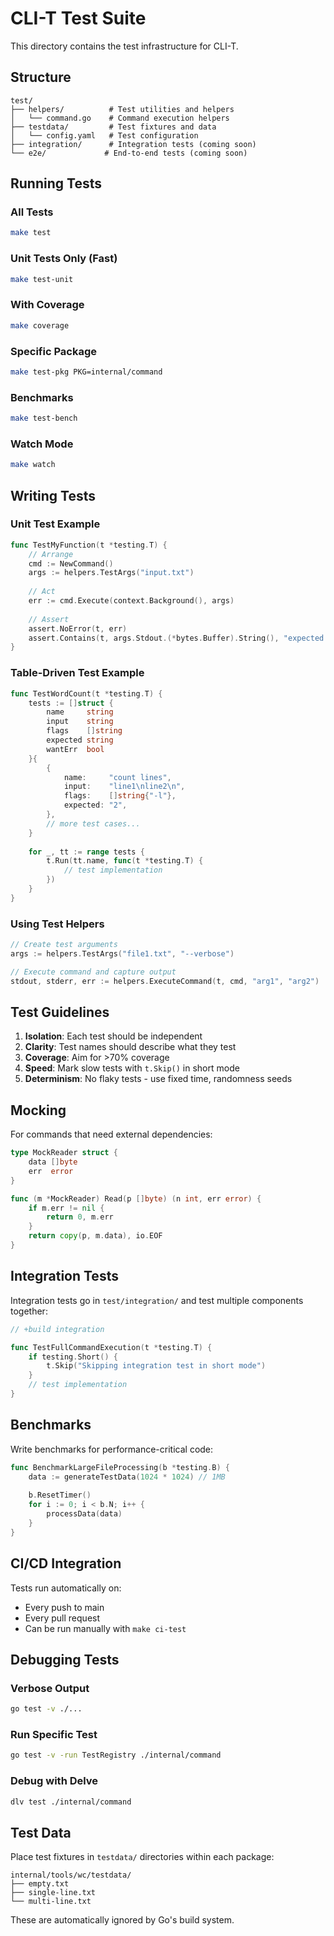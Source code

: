 # CLI-T Test Suite

This directory contains the test infrastructure for CLI-T.

## Structure

```
test/
├── helpers/          # Test utilities and helpers
│   └── command.go    # Command execution helpers
├── testdata/         # Test fixtures and data
│   └── config.yaml   # Test configuration
├── integration/      # Integration tests (coming soon)
└── e2e/             # End-to-end tests (coming soon)
```

## Running Tests

### All Tests
```bash
make test
```

### Unit Tests Only (Fast)
```bash
make test-unit
```

### With Coverage
```bash
make coverage
```

### Specific Package
```bash
make test-pkg PKG=internal/command
```

### Benchmarks
```bash
make test-bench
```

### Watch Mode
```bash
make watch
```

## Writing Tests

### Unit Test Example
```go
func TestMyFunction(t *testing.T) {
    // Arrange
    cmd := NewCommand()
    args := helpers.TestArgs("input.txt")
    
    // Act
    err := cmd.Execute(context.Background(), args)
    
    // Assert
    assert.NoError(t, err)
    assert.Contains(t, args.Stdout.(*bytes.Buffer).String(), "expected output")
}
```

### Table-Driven Test Example
```go
func TestWordCount(t *testing.T) {
    tests := []struct {
        name     string
        input    string
        flags    []string
        expected string
        wantErr  bool
    }{
        {
            name:     "count lines",
            input:    "line1\nline2\n",
            flags:    []string{"-l"},
            expected: "2",
        },
        // more test cases...
    }
    
    for _, tt := range tests {
        t.Run(tt.name, func(t *testing.T) {
            // test implementation
        })
    }
}
```

### Using Test Helpers
```go
// Create test arguments
args := helpers.TestArgs("file1.txt", "--verbose")

// Execute command and capture output
stdout, stderr, err := helpers.ExecuteCommand(t, cmd, "arg1", "arg2")
```

## Test Guidelines

1. **Isolation**: Each test should be independent
2. **Clarity**: Test names should describe what they test
3. **Coverage**: Aim for >70% coverage
4. **Speed**: Mark slow tests with `t.Skip()` in short mode
5. **Determinism**: No flaky tests - use fixed time, randomness seeds

## Mocking

For commands that need external dependencies:

```go
type MockReader struct {
    data []byte
    err  error
}

func (m *MockReader) Read(p []byte) (n int, err error) {
    if m.err != nil {
        return 0, m.err
    }
    return copy(p, m.data), io.EOF
}
```

## Integration Tests

Integration tests go in `test/integration/` and test multiple components together:

```go
// +build integration

func TestFullCommandExecution(t *testing.T) {
    if testing.Short() {
        t.Skip("Skipping integration test in short mode")
    }
    // test implementation
}
```

## Benchmarks

Write benchmarks for performance-critical code:

```go
func BenchmarkLargeFileProcessing(b *testing.B) {
    data := generateTestData(1024 * 1024) // 1MB
    
    b.ResetTimer()
    for i := 0; i < b.N; i++ {
        processData(data)
    }
}
```

## CI/CD Integration

Tests run automatically on:
- Every push to main
- Every pull request
- Can be run manually with `make ci-test`

## Debugging Tests

### Verbose Output
```bash
go test -v ./...
```

### Run Specific Test
```bash
go test -v -run TestRegistry ./internal/command
```

### Debug with Delve
```bash
dlv test ./internal/command
```

## Test Data

Place test fixtures in `testdata/` directories within each package:

```
internal/tools/wc/testdata/
├── empty.txt
├── single-line.txt
└── multi-line.txt
```

These are automatically ignored by Go's build system.